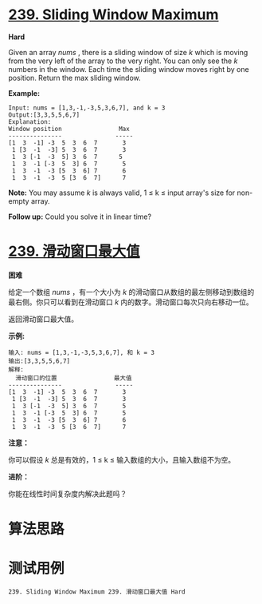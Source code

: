# [239. Sliding Window Maximum][enTitle]

**Hard**

Given an array  *nums* , there is a sliding window of size  *k*  which is moving from the very left of the array to the very right. You can only see the  *k*  numbers in the window. Each time the sliding window moves right by one position. Return the max sliding window.

**Example:** 

```
Input: nums = [1,3,-1,-3,5,3,6,7], and k = 3
Output:[3,3,5,5,6,7] 
Explanation:
Window position                Max
---------------               -----
[1  3  -1] -3  5  3  6  7       3
 1 [3  -1  -3] 5  3  6  7       3
 1  3 [-1  -3  5] 3  6  7      5
 1  3  -1 [-3  5  3] 6  7       5
 1  3  -1  -3 [5  3  6] 7       6
 1  3  -1  -3  5 [3  6  7]      7

```

**Note:**  You may assume  *k*  is always valid, 1 ≤ k ≤ input array's size for non-empty array.

**Follow up:**  Could you solve it in linear time?


# [239. 滑动窗口最大值][cnTitle]

**困难**

给定一个数组  *nums* ，有一个大小为  *k* 的滑动窗口从数组的最左侧移动到数组的最右侧。你只可以看到在滑动窗口  *k*  内的数字。滑动窗口每次只向右移动一位。

返回滑动窗口最大值。

**示例:** 

```
输入: nums = [1,3,-1,-3,5,3,6,7], 和 k = 3
输出:[3,3,5,5,6,7] 
解释:
  滑动窗口的位置                最大值
---------------               -----
[1  3  -1] -3  5  3  6  7       3
 1 [3  -1  -3] 5  3  6  7       3
 1  3 [-1  -3  5] 3  6  7       5
 1  3  -1 [-3  5  3] 6  7       5
 1  3  -1  -3 [5  3  6] 7       6
 1  3  -1  -3  5 [3  6  7]      7
```

**注意：** 

你可以假设  *k* 总是有效的，1 ≤ k ≤ 输入数组的大小，且输入数组不为空。

**进阶：** 

你能在线性时间复杂度内解决此题吗？




# 算法思路

# 测试用例
```
239. Sliding Window Maximum 239. 滑动窗口最大值 Hard
```

[enTitle]: https://leetcode.com/problems/sliding-window-maximum/
[cnTitle]: https://leetcode-cn.com/problems/sliding-window-maximum/
